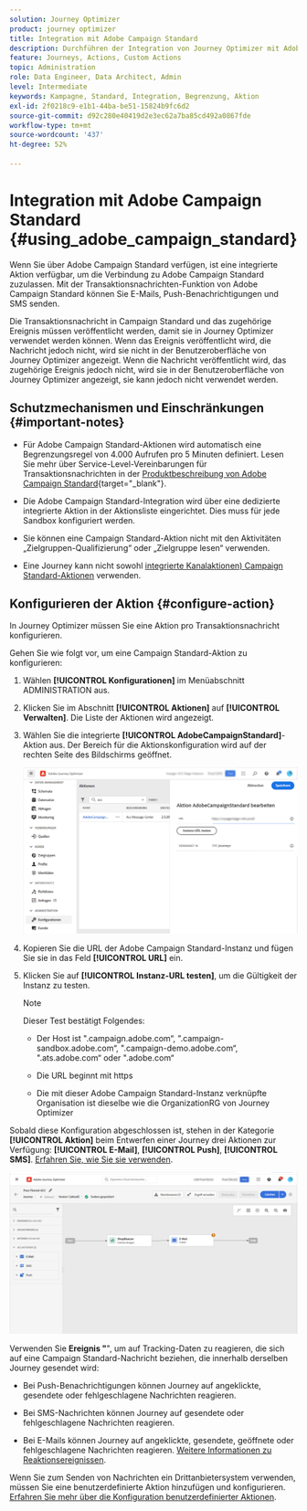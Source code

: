 ```yaml
---
solution: Journey Optimizer
product: journey optimizer
title: Integration mit Adobe Campaign Standard
description: Durchführen der Integration von Journey Optimizer mit Adobe Campaign Standard
feature: Journeys, Actions, Custom Actions
topic: Administration
role: Data Engineer, Data Architect, Admin
level: Intermediate
keywords: Kampagne, Standard, Integration, Begrenzung, Aktion
exl-id: 2f0218c9-e1b1-44ba-be51-15824b9fc6d2
source-git-commit: d92c280e40419d2e3ec62a7ba85cd492a0867fde
workflow-type: tm+mt
source-wordcount: '437'
ht-degree: 52%

---
```


# Integration mit Adobe Campaign Standard {#using_adobe_campaign_standard}

Wenn Sie über Adobe Campaign Standard verfügen, ist eine integrierte Aktion verfügbar, um die Verbindung zu Adobe Campaign Standard zuzulassen. Mit der Transaktionsnachrichten-Funktion von Adobe Campaign Standard können Sie E-Mails, Push-Benachrichtigungen und SMS senden.

Die Transaktionsnachricht in Campaign Standard und das zugehörige Ereignis müssen veröffentlicht werden, damit sie in Journey Optimizer verwendet werden können. Wenn das Ereignis veröffentlicht wird, die Nachricht jedoch nicht, wird sie nicht in der Benutzeroberfläche von Journey Optimizer angezeigt. Wenn die Nachricht veröffentlicht wird, das zugehörige Ereignis jedoch nicht, wird sie in der Benutzeroberfläche von Journey Optimizer angezeigt, sie kann jedoch nicht verwendet werden.

## Schutzmechanismen und Einschränkungen {#important-notes}

* Für Adobe Campaign Standard-Aktionen wird automatisch eine Begrenzungsregel von 4.000 Aufrufen pro 5 Minuten definiert. Lesen Sie mehr über Service-Level-Vereinbarungen für Transaktionsnachrichten in der [Produktbeschreibung von Adobe Campaign Standard](https://helpx.adobe.com/de/legal/product-descriptions/campaign-standard.html){target="_blank"}.

* Die Adobe Campaign Standard-Integration wird über eine dedizierte integrierte Aktion in der Aktionsliste eingerichtet. Dies muss für jede Sandbox konfiguriert werden.

* Sie können eine Campaign Standard-Aktion nicht mit den Aktivitäten „Zielgruppen-Qualifizierung“ oder „Zielgruppe lesen“ verwenden.

* Eine Journey kann nicht sowohl [integrierte Kanalaktionen) ](../building-journeys/journeys-message.md) [Campaign Standard-Aktionen](../building-journeys/using-adobe-campaign-standard.md) verwenden.

## Konfigurieren der Aktion {#configure-action}

In Journey Optimizer müssen Sie eine Aktion pro Transaktionsnachricht konfigurieren.

Gehen Sie wie folgt vor, um eine Campaign Standard-Aktion zu konfigurieren:

1. Wählen **[!UICONTROL Konfigurationen]** im Menüabschnitt ADMINISTRATION aus.

1. Klicken Sie im Abschnitt **[!UICONTROL Aktionen]** auf **[!UICONTROL Verwalten]**. Die Liste der Aktionen wird angezeigt.

1. Wählen Sie die integrierte **[!UICONTROL AdobeCampaignStandard]**-Aktion aus. Der Bereich für die Aktionskonfiguration wird auf der rechten Seite des Bildschirms geöffnet.

   ![](assets/actioncampaign.png)

1. Kopieren Sie die URL der Adobe Campaign Standard-Instanz und fügen Sie sie in das Feld **[!UICONTROL URL]** ein.

1. Klicken Sie auf **[!UICONTROL Instanz-URL testen]**, um die Gültigkeit der Instanz zu testen.

   >[!NOTE]
   >
   >Dieser Test bestätigt Folgendes:
   >
   >* Der Host ist &quot;.campaign.adobe.com“, &quot;.campaign-sandbox.adobe.com“, &quot;.campaign-demo.adobe.com“, &quot;.ats.adobe.com“ oder &quot;.adobe.com“
   >
   >* Die URL beginnt mit https
   >
   >* Die mit dieser Adobe Campaign Standard-Instanz verknüpfte Organisation ist dieselbe wie die OrganizationRG von Journey Optimizer

Sobald diese Konfiguration abgeschlossen ist, stehen in der Kategorie **[!UICONTROL Aktion]** beim Entwerfen einer Journey drei Aktionen zur Verfügung: **[!UICONTROL E-Mail]**, **[!UICONTROL Push]**, **[!UICONTROL SMS]**. [Erfahren Sie, wie Sie sie verwenden](../building-journeys/using-adobe-campaign-standard.md).

![](assets/journey58.png)

Verwenden Sie **Ereignis &quot;**&quot;, um auf Tracking-Daten zu reagieren, die sich auf eine Campaign Standard-Nachricht beziehen, die innerhalb derselben Journey gesendet wird:

* Bei Push-Benachrichtigungen können Journey auf angeklickte, gesendete oder fehlgeschlagene Nachrichten reagieren.

* Bei SMS-Nachrichten können Journey auf gesendete oder fehlgeschlagene Nachrichten reagieren.

* Bei E-Mails können Journey auf angeklickte, gesendete, geöffnete oder fehlgeschlagene Nachrichten reagieren. [Weitere Informationen zu Reaktionsereignissen](../building-journeys/reaction-events.md).

Wenn Sie zum Senden von Nachrichten ein Drittanbietersystem verwenden, müssen Sie eine benutzerdefinierte Aktion hinzufügen und konfigurieren. [Erfahren Sie mehr über die Konfiguration benutzerdefinierter Aktionen](../action/about-custom-action-configuration.md).